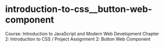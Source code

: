 # introduction-to-css__button-web-component
Course: Introduction to JavaScript and Modern Web Development Chapter 2: Introduction to CSS / Project Assignment 2: Button Web Component
